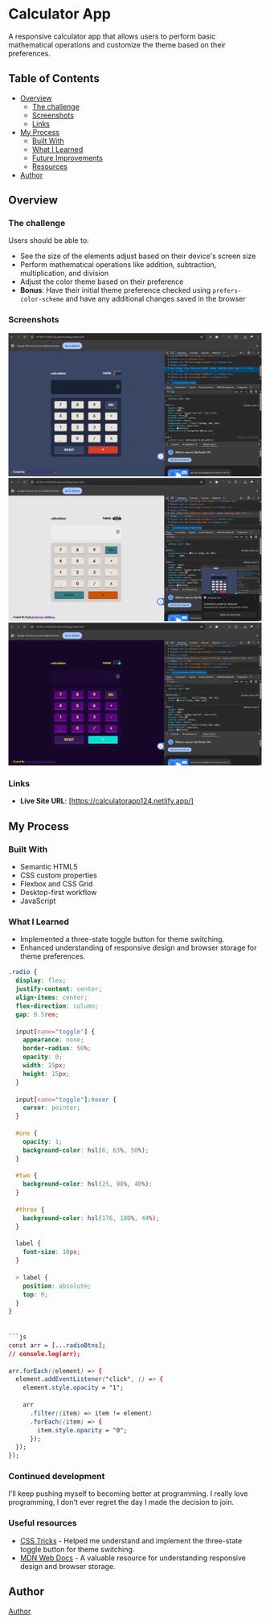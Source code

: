 # Calculator App

A responsive calculator app that allows users to perform basic mathematical operations and customize the theme based on their preferences.

## Table of Contents

- [Overview](#overview)
  - [The challenge](#the-challenge)
  - [Screenshots](#screenshots)
  - [Links](#links)
- [My Process](#my-process)
  - [Built With](#built-with)
  - [What I Learned](#what-i-learned)
  - [Future Improvements](#future-improvements)
  - [Resources](#resources)
- [Author](#author)

## Overview

### The challenge

Users should be able to:

- See the size of the elements adjust based on their device's screen size
- Perform mathematical operations like addition, subtraction, multiplication, and division
- Adjust the color theme based on their preference
- **Bonus**: Have their initial theme preference checked using `prefers-color-scheme` and have any additional changes saved in the browser

### Screenshots

![](./design/Screenshot_38.png)
![](./design/Screenshot_39.png)
![](./design/Screenshot_40.png)

### Links

- **Live Site URL**: [https://calculatorapp124.netlify.app/]

## My Process

### Built With

- Semantic HTML5
- CSS custom properties
- Flexbox and CSS Grid
- Desktop-first workflow
- JavaScript

### What I Learned

- Implemented a three-state toggle button for theme switching.
- Enhanced understanding of responsive design and browser storage for theme preferences.

````css
.radio {
  display: flex;
  justify-content: center;
  align-items: center;
  flex-direction: column;
  gap: 0.5rem;

  input[name="toggle"] {
    appearance: none;
    border-radius: 50%;
    opacity: 0;
    width: 15px;
    height: 15px;
  }

  input[name="toggle"]:hover {
    cursor: pointer;
  }

  #one {
    opacity: 1;
    background-color: hsl(6, 63%, 50%);
  }

  #two {
    background-color: hsl(25, 98%, 40%);
  }

  #three {
    background-color: hsl(176, 100%, 44%);
  }

  label {
    font-size: 10px;
  }

  > label {
    position: absolute;
    top: 0;
  }
}


```js
const arr = [...radioBtns];
// console.log(arr);

arr.forEach((element) => {
  element.addEventListener("click", () => {
    element.style.opacity = "1";

    arr
      .filter((item) => item != element)
      .forEach((item) => {
        item.style.opacity = "0";
      });
  });
});
````

### Continued development

I'll keep pushing myself to becoming better at programming. I really love programming, I don't ever regret the day I made the decision to join.

### Useful resources

- [CSS Tricks](https://css-tricks.com/) - Helped me understand and implement the three-state toggle button for theme switching.
- [MDN Web Docs](https://developer.mozilla.org/) - A valuable resource for understanding responsive design and browser storage.

## Author

[Author](https://kumaradithya123.netlify.app/)

```

```
